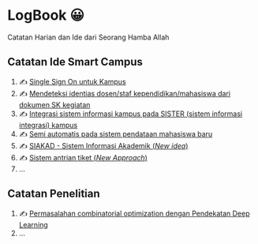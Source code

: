 # LogBook :grinning:
Catatan Harian dan Ide dari Seorang Hamba Allah

## Catatan Ide Smart Campus
1. :writing_hand: [Single Sign On untuk Kampus](SmartCampus/sso.md)
2. :writing_hand: [Mendeteksi identias dosen/staf kependidikan/mahasiswa dari dokumen SK kegiatan]()
3. :writing_hand: [Integrasi sistem informasi kampus pada SISTER (sistem informasi integrasi) kampus]()
4. :writing_hand: [Semi automatis pada sistem pendataan mahasiswa baru]()
5. :writing_hand: [SIAKAD - Sistem Informasi Akademik (*New idea*)]()
6. :writing_hand: [Sistem antrian tiket (*New Approach*)]()
7. ...
## Catatan Penelitian
1. :writing_hand: [Permasalahan combinatorial optimization dengan Pendekatan Deep Learning](Penelitian/COP-DL.md)
2. ...
